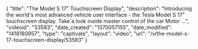{
    "title": "The Model S 17\" Touchscreen Display",
    "description": "Introducing the world's most advanced vehicle user interface - the Tesla Model S 17\" touchscreen display. Take a look inside master control of the car Motor ...",
    "videoid": "53583",
    "date_created": "1370057155",
    "date_modified": "1418180957",
    "type": "captivate",
    "layout": "video",
    "url": "\/v\/the-model-s-17-touchscreen-display\/53583"
}